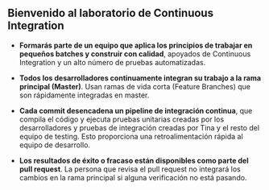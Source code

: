 ## Bienvenido al laboratorio de Continuous Integration

* **Formarás parte de un equipo que aplica los principios de trabajar en pequeños batches y construir con calidad**, apoyados de Continuous Integration y un alto número de pruebas automatizadas.

* **Todos los desarrolladores continuamente integran su trabajo a la rama principal (Master)**. Usan ramas de vida corta (Feature Branches) que son rápidamente integradas en master.

* **Cada commit desencadena un pipeline de integración continua**, que compila el código y ejecuta pruebas unitarias creadas por los desarrolladores y pruebas de integración creadas por Tina y el resto del equipo de testing. Esto proporciona una retroalimentación rápida al equipo de desarrollo.

* **Los resultados de éxito o fracaso están disponibles como parte del pull request**. La persona que revisa el pull request no integrará los cambios en la rama principal si alguna verificación no está pasando.